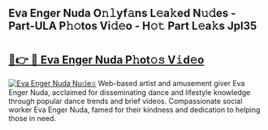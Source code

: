 ## Eva Enger Nuda O𝚗𝚕yf𝚊ns L𝚎a𝚔ed N𝚞𝚍es - Part-ULA P𝚑𝚘tos Vi𝚍𝚎o - H𝚘𝚝 Part L𝚎a𝚔s Jpl35

# <h2><a href="http://kfdq27.oniu.top/?m=Eva+Enger+Nuda">🔗👉 🔴 Eva Enger Nuda P𝚑ot𝚘𝚜 V𝚒d𝚎o</a></h2>

[![Eva Enger Nuda Nu𝚍e𝚜](https://i.imgur.com/0qMVB7G.gif)](http://kfdq27.oniu.top/?m=Eva+Enger+Nuda)
Web-based artist and amusement giver Eva Enger Nuda, acclaimed for disseminating dance and lifestyle knowledge through popular dance trends and brief videos. Compassionate social worker Eva Enger Nuda, famed for their kindness and dedication to helping those in need.  

